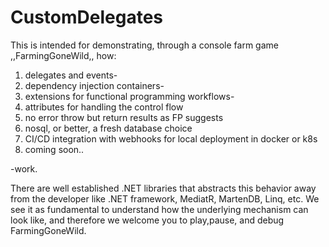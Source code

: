 # CustomDelegates

This is intended for demonstrating, through a console farm game ,,FarmingGoneWild,, how:

1. delegates and events-
2. dependency injection containers-
3. extensions for functional programming workflows-
4. attributes for handling the control flow
5. no error throw but return results as FP suggests
6. nosql, or better, a fresh database choice
7. CI/CD integration with webhooks for local deployment in docker or k8s
8. coming soon..

-work.

There are well established .NET libraries that abstracts this behavior away from the developer like .NET framework,
MediatR, MartenDB, Linq, etc. We see it as fundamental to understand how the underlying mechanism can look like, and
therefore we welcome you to play,pause, and debug FarmingGoneWild.

